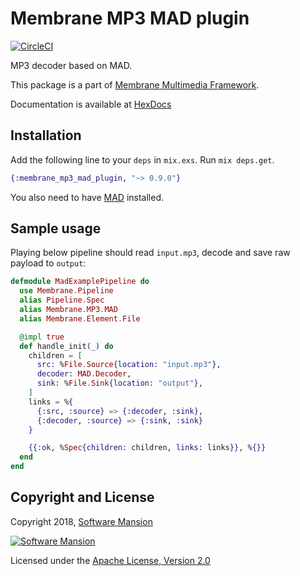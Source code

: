 # Membrane MP3 MAD plugin

[![CircleCI](https://circleci.com/gh/membraneframework/membrane_mp3_mad_plugin.svg?style=svg)](https://circleci.com/gh/membraneframework/membrane_mp3_mad_plugin)

MP3 decoder based on MAD.

This package is a part of [Membrane Multimedia Framework](https://membraneframework.org).

Documentation is available at [HexDocs](https://hexdocs.pm/membrane_mp3_mad_plugin/)


## Installation

Add the following line to your `deps` in `mix.exs`. Run `mix deps.get`.

```elixir
{:membrane_mp3_mad_plugin, "~> 0.9.0"}
```

You also need to have [MAD](https://www.underbit.com/products/mad/) installed.

## Sample usage

Playing below pipeline should read `input.mp3`, decode and save raw payload to `output`:

```elixir
defmodule MadExamplePipeline do
  use Membrane.Pipeline
  alias Pipeline.Spec
  alias Membrane.MP3.MAD
  alias Membrane.Element.File

  @impl true
  def handle_init(_) do
    children = [
      src: %File.Source{location: "input.mp3"},
      decoder: MAD.Decoder,
      sink: %File.Sink{location: "output"},
    ]
    links = %{
      {:src, :source} => {:decoder, :sink},
      {:decoder, :source} => {:sink, :sink}
    }

    {{:ok, %Spec{children: children, links: links}}, %{}}
  end
end

```

## Copyright and License

Copyright 2018, [Software Mansion](https://swmansion.com/?utm_source=git&utm_medium=readme&utm_campaign=membrane)

[![Software Mansion](https://logo.swmansion.com/logo?color=white&variant=desktop&width=200&tag=membrane-github)](https://swmansion.com/?utm_source=git&utm_medium=readme&utm_campaign=membrane)

Licensed under the [Apache License, Version 2.0](LICENSE)
